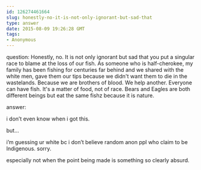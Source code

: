 ```yaml
---
id: 126274461664
slug: honestly-no-it-is-not-only-ignorant-but-sad-that
type: answer
date: 2015-08-09 19:26:28 GMT
tags:
- Anonymous
---
```

question: Honestly, no. It is not only ignorant but sad that you put a singular race to blame at the loss of our fish. As someone who is half-cherokee, my family has been fishing for centuries far behind and we shared with the white men, gave them our tips because we didn't want them to die in the wastelands. Because we are brothers of blood. We help another. Everyone can have fish. It's a matter of food, not of race. Bears and Eagles are both different beings but eat the same fishz because it is nature.

answer: <p>i don’t even know when i got this.</p><p>but...</p><p>i’m guessing ur white bc i don’t believe random anon ppl who claim to be Indigenous. sorry.</p><p>especially not when the point being made is something so clearly absurd.</p>